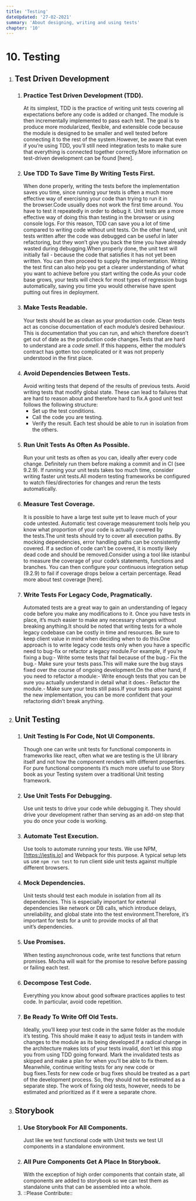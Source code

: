 ```yaml
---
title: 'Testing'
dateUpdated: '27-02-2021'
summary: 'About designing, writing and using tests'
chapter: '10'
---
```

# 10. Testing
1. ## Test Driven Development
	1. ### Practice Test Driven Development (TDD).
		At its simplest, TDD is the practice of writing unit tests covering all expectations before any code is added or changed. The module is then incrementally implemented to pass each test. The goal is to produce more modularized, flexible, and extensible code because the module is designed to be smaller and well tested before connecting it to the rest of the system.However, be aware that even if you’re using TDD, you’ll still need integration tests to make sure that everything is connected together correctly.More information on test-driven development can be found [here].
	2. ### Use TDD To Save Time By Writing Tests First.
		When done properly, writing the tests before the implementation saves you time, since running your tests is often a much more effective way of exercising your code than trying to run it in the browser.Code usually does not work the first time around. You have to test it repeatedly in order to debug it. Unit tests are a more effective way of doing this than testing in the browser or using console logs. For this reason, TDD can save you a lot of time compared to writing code without unit tests. On the other hand, unit tests written after the code was debugged can be useful in later refactoring, but they won’t give you back the time you have already wasted during debugging.When properly done, the unit test will initially fail - because the code that satisfies it has not yet been written. You can then proceed to supply the implementation. Writing the test first can also help you get a clearer understanding of what you want to achieve before you start writing the code.As your code base grows, your tests will check for most types of regression bugs automatically, saving you time you would otherwise have spent putting out fires in deployment.
	3. ### Make Tests Readable.
		Your tests should be as clean as your production code. Clean tests act as concise documentation of each module’s desired behaviour. This is documentation that you can run, and which therefore doesn’t get out of date as the production code changes.Tests that are hard to understand are a *code smell*. If this happens, either the module’s contract has gotten too complicated or it was not properly understood in the first place.
	4. ### Avoid Dependencies Between Tests.
		Avoid writing tests that depend of the results of previous tests. Avoid writing tests that modify global state. These can lead to failures that are hard to reason about and therefore hard to fix.A good unit test follows the following structure:
		- Set up the test conditions.
		- Call the code you are testing.
		- Verify the result.
		Each test should be able to run in isolation from the others.
	5. ### Run Unit Tests As Often As Possible.
		Run your unit tests as often as you can, ideally after every code change. Definitely run them before making a commit and in CI (see 9.2.9). If running your unit tests takes too much time, consider writing faster unit tests.All modern testing frameworks be configured to watch files/directories for changes and rerun the tests automatically. 
	6. ### Measure Test Coverage.
		It is possible to have a large test suite yet to leave much of your code untested. Automatic test coverage measurement tools help you know what proportion of your code is actually covered by the tests.The unit tests should try to cover all execution paths. By mocking dependencies, error handling paths can be consistently covered. If a section of code can’t be covered, it is mostly likely dead code and should be removed.Consider using a tool like istanbul to measure the coverage of your code’s statements, functions and branches. You can then configure your continuous integration setup (9.2.9) to fail if coverage drops below a certain percentage. Read more about test coverage [here].
	7. ### Write Tests For Legacy Code, Pragmatically.
		Automated tests are a great way to gain an understanding of legacy code before you make any modifications to it. Once you have tests in place, it’s much easier to make any necessary changes without breaking anything.It should be noted that writing tests for a whole legacy codebase can be costly in time and resources. Be sure to keep client value in mind when deciding when to do this.One approach is to write legacy code tests only when you have a specific need to bug-fix or refactor a legacy module.For example, if you’re fixing a bug:- Write some tests that fail because of the bug.- Fix the bug.- Make sure your tests pass.This will make sure the bug stays fixed over the course of ongoing development.On the other hand, if you need to refactor a module:- Write enough tests that you can be sure you actually understand in detail what it does.- Refactor the module.- Make sure your tests still pass.If your tests pass against the new implementation, you can be more confident that your refactoring didn’t break anything.
2. ## Unit Testing
	1. ### Unit Testing Is For Code, Not UI Components.
		Though one can write unit tests for functional components in frameworks like react, often what we are testing is the UI library itself and not how the component renders with different properties. For pure functional components it’s much more useful to use Story book as your Testing system over a traditional Unit testing framework.
	2. ### Use Unit Tests For Debugging.
		Use unit tests to drive your code while debugging it. They should drive your development rather than serving as an add-on step that you do once your code is working.
	3. ### Automate Test Execution.
		Use tools to automate running your tests. We use NPM, [https://jestjs.io] and Webpack for this purpose. A typical setup lets us use `npm run test` to run client side unit tests against multiple different browsers.
	4. ### Mock Dependencies.
		Unit tests should test each module in isolation from all its dependencies. This is especially important for external dependencies like network or DB calls, which introduce delays, unreliability, and global state into the test environment.Therefore, it’s important for tests for a unit to provide mocks of all that unit’s dependencies.
	5. ### Use Promises.
		When testing asynchronous code, write test functions that return promises. Mocha will wait for the promise to resolve before passing or failing each test.
	6. ### Decompose Test Code.
		Everything you know about good software practices applies to test code. In particular, avoid code repetition.
	7. ### Be Ready To Write Off Old Tests.
		Ideally, you’ll keep your test code in the same folder as the module it’s testing. This should make it easy to adjust tests in tandem with changes to the module as its being developed.If a radical change in the architecture makes lots of your tests invalid, don’t let this stop you from using TDD going forward. Mark the invalidated tests as skipped and make a plan for when you’ll be able to fix them. Meanwhile, continue writing tests for any new code or bug fixes.Tests for new code or bug fixes should be treated as a part of the development process. So, they should not be estimated as a separate step. The work of fixing old tests, however, needs to be estimated and prioritized as if it were a separate chore.
3. ## Storybook
	1. ### Use Storybook For All Components.
		Just like we test functional code with Unit tests we test UI components in a standalone environment.
	2. ### All Pure Components Get A Place In Storybook.
		With the exception of high order components that contain state, all components are added to storybook so we can test them as standalone units that can be assembled into a whole.
	3. ::Please Contribute::